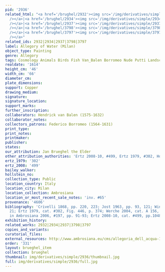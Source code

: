 ```yaml
---
pid: '2936'
related_html: "<a href='/brughel/2932'><img src='/img/derivatives/simple/2932/thumbnail.jpg'
  /></a>|<a href='/brughel/2934'><img src='/img/derivatives/simple/2934/thumbnail.jpg'
  /></a>|<a href='/brughel/2937'><img src='/img/derivatives/simple/2937/thumbnail.jpg'
  /></a>|<a href='/brughel/3798'><img src='/img/derivatives/simple/3798/thumbnail.jpg'
  /></a>|<a href='/brughel/3797'><img src='/img/derivatives/simple/3797/thumbnail.jpg'
  /></a>"
related_ids: 2932|2934|2937|3798|3797
label: Allegory of Water (Milan)
object_type: Painting
genre: Allegory
tags: Cosmology Animals Birds Fish Van_Balen Borromeo Nude Putti Landscape
realdate: '1614'
height_cm: '46'
width_cm: '66'
diameter_cm: 
plate_dimensions: 
support: Copper
drawing_medium: 
signature: 
signature_location: 
support_marks: 
further_inscription: 
collaborators: Hendrick van Balen (1575-1632)
collaborator_notes: 
collectors_patrons: Federico Borromeo (1564-1631)
print_type: 
print_notes: 
printmaker: 
publisher: 
states: 
our_attribution: Jan Brueghel the Elder
other_attribution_authorities: 'Ertz 2008-10, #499, Ertz 1979, #302, Honig database'
ertz_1979: '302'
ertz_2008: '499'
bailey_walker: 
hollstein_no: 
collection_type: Public
location_country: Italy
location_city: Milan
location_collection: Ambrosiana
location_or_most_recent_sale_notes: 'inv. #65'
provenance: '4606'
bibliography: 'Crivelli 1868, pp. 220, 223; Jost 1963, pp. 93, 121; Winner 1979, fig.
  21; Ertz 1979, cat. #302, Fig. 446, p. 374; Werche 2004, cat. A 156, p. 197; Pijl
  in Ambrosiana 2006, #197, pp. 91-93; Ertz 2008-10, cat. #499, pp.1048, 1052'
exhibition_history: 
related_works: 2932|2934|2937|3798|3797
copies_and_variants: 
curatorial_files: 
external_resources: http://www.ambrosiana.eu/cms/allegoria_dell_acqua-1563.html
order: '331'
layout: brueghel_item
collection: brueghel
thumbnail: img/derivatives/simple/2936/thumbnail.jpg
full: img/derivatives/simple/2936/full.jpg
---
```

